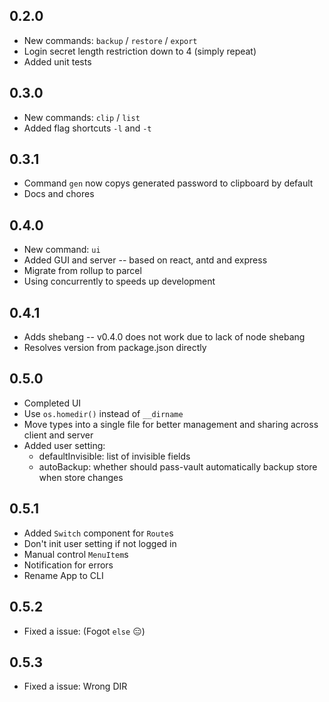 ## 0.2.0

- New commands: `backup` / `restore` / `export`
- Login secret length restriction down to 4 (simply repeat)
- Added unit tests

## 0.3.0

- New commands: `clip` / `list`
- Added flag shortcuts `-l` and `-t`

## 0.3.1

- Command `gen` now copys generated password to clipboard by default
- Docs and chores

## 0.4.0

- New command: `ui`
- Added GUI and server -- based on react, antd and express
- Migrate from rollup to parcel
- Using concurrently to speeds up development

## 0.4.1

- Adds shebang -- v0.4.0 does not work due to lack of node shebang
- Resolves version from package.json directly

## 0.5.0

- Completed UI
- Use `os.homedir()` instead of `__dirname`
- Move types into a single file for better management and sharing across client and server
- Added user setting:
  - defaultInvisible: list of invisible fields
  - autoBackup: whether should pass-vault automatically backup store when store changes

## 0.5.1

- Added `Switch` component for `Route`s
- Don't init user setting if not logged in
- Manual control `MenuItem`s
- Notification for errors
- Rename App to CLI

## 0.5.2

- Fixed a issue: (Fogot `else` 😑)

## 0.5.3

- Fixed a issue: Wrong DIR